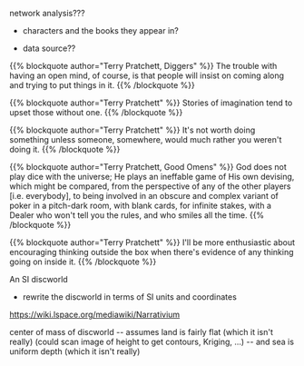 


network analysis???

   - characters and the books they appear in?
   
   - data source??
   
   


{{% blockquote author="Terry Pratchett, Diggers" %}} 
The trouble with having an open mind, of course, is that people will insist on coming along and trying to put things in it.
{{% /blockquote %}}

{{% blockquote author="Terry Pratchett" %}} 
Stories of imagination tend to upset those without one.
{{% /blockquote %}}

{{% blockquote author="Terry Pratchett" %}} 
It's not worth doing something unless someone, somewhere, would much rather you weren't doing it.
{{% /blockquote %}}

{{% blockquote author="Terry Pratchett, Good Omens" %}} 
God does not play dice with the universe; He plays an ineffable game of His own devising, which might be compared, from the perspective of any of the other players [i.e. everybody], to being involved in an obscure and complex variant of poker in a pitch-dark room, with blank cards, for infinite stakes, with a Dealer who won't tell you the rules, and who smiles all the time.
{{% /blockquote %}}

{{% blockquote author="Terry Pratchett" %}} 
I'll be more enthusiastic about encouraging thinking outside the box when there's evidence of any thinking going on inside it.
{{% /blockquote %}}




An SI discworld
   - rewrite the discworld in terms of SI units and coordinates
   
   


https://wiki.lspace.org/mediawiki/Narrativium




center of mass of discworld
   -- assumes land is fairly flat (which it isn't really)  (could scan image of height to get contours, Kriging, ...) 
   -- and sea is uniform depth (which it isn't really)


